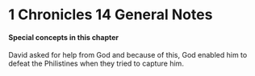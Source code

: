 # 1 Chronicles 14 General Notes

#### Special concepts in this chapter

David asked for help from God and because of this, God enabled him to defeat the Philistines when they tried to capture him.
